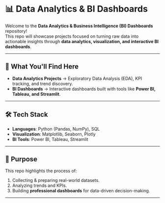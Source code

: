 # 📊 Data Analytics & BI Dashboards

Welcome to the **Data Analytics & Business Intelligence (BI) Dashboards** repository!  
This repo will showcase projects focused on turning raw data into actionable insights through **data analytics, visualization, and interactive BI dashboards**.

---

## 📌 What You'll Find Here
- **Data Analytics Projects** → Exploratory Data Analysis (EDA), KPI tracking, and trend discovery.  
- **BI Dashboards** → Interactive dashboards built with tools like **Power BI, Tableau, and Streamlit**.  

---

## 🛠️ Tech Stack
- **Languages**: Python (Pandas, NumPy), SQL  
- **Visualization**: Matplotlib, Seaborn, Plotly  
- **BI Tools**: Power BI, Tableau, Streamlit  

---

## 🚀 Purpose
This repo highlights the process of:
1. Collecting & preparing real-world datasets.  
2. Analyzing trends and KPIs.  
3. Building **professional dashboards** for data-driven decision-making.  

---
